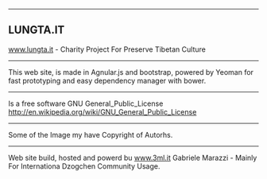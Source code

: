 -------------------------------------------------------------
  LUNGTA.IT
-------------------------------------------------------------
 www.lungta.it - Charity Project For Preserve Tibetan Culture 

- - - - - - - - - - - - - - - - - - - - - - - - - - - - - - - 

This web site, is made in Agnular.js and bootstrap, 
powered by Yeoman for fast prototyping and easy 
dependency manager with bower.

- - - - - - - - - - - - - - - - - - - - - - - - - - - - - - - 

Is a free software GNU General_Public_License 
http://en.wikipedia.org/wiki/GNU_General_Public_License

- - - - - - - - - - - - - - - - - - - - - - - - - - - - - - - 

Some of the Image my have Copyright of Autorhs.

- - - - - - - - - - - - - - - - - - - - - - - - - - - - - - - 

Web site build, hosted and powerd bu www.3ml.it 
Gabriele Marazzi - Mainly For Internationa Dzogchen Community 
Usage.

